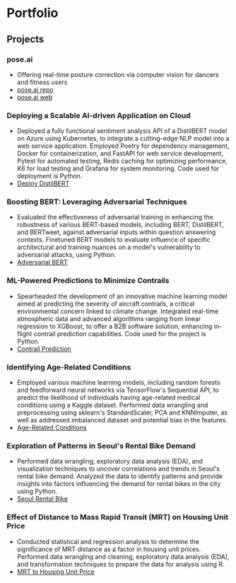 # Portfolio

## Projects
### pose.ai
- Offering real-time posture correction via computer vision for dancers and fitness users
- [pose.ai repo](https://github.com/leslielleslles/PoseAI.git)
- [pose.ai web](https://www.poseai.io/)

### Deploying a Scalable AI-driven Application on Cloud
- Deployed a fully functional sentiment analysis API of a DistilBERT model on Azure using Kubernetes, to integrate a cutting-edge NLP model into a web service application. Employed Poetry for dependency management, Docker for containerization, and FastAPI for web service development, Pytest for automated testing, Redis caching for optimizing performance, K6 for load testing and Grafana for system monitoring. Code used for deployment is Python. 
- [Deploy DistilBERT](https://github.com/UCB-W255/fall23-leslielleslles.git)

### Boosting BERT: Leveraging Adversarial Techniques
- Evaluated the effectiveness of adversarial training in enhancing the robustness of various BERT-based models, including BERT, DistilBERT, and BERTweet, against adversarial inputs within question answering contexts. Finetuned BERT models to evaluate influence of specific architectural and training nuances on a model's vulnerability to adversarial attacks, using Python.
- [Adversarial BERT](https://github.com/leslielleslles/266-project-2023fall-Tung-Nie.git)

### ML-Powered Predictions to Minimize Contrails
- Spearheaded the development of an innovative machine learning model aimed at predicting the severity of aircraft contrails, a critical environmental concern linked to climate change. Integrated real-time atmospheric data and advanced algorithms ranging from linear regression to XGBoost, to offer a B2B software solution, enhancing in-flight contrail prediction capabilities. Code used for the project is Python. 
- [Contrail Prediction](https://github.com/SeanSenev/Capstone.git)

### Identifying Age-Related Conditions
- Employed various machine learning models, including random forests and feedforward neural networks via TensorFlow's Sequential API, to predict the likelihood of individuals having age-related medical conditions using a Kaggle dataset. Performed data wrangling and preprocessing using sklearn's StandardScaler, PCA and KNNImputer, as well as addressed imbalanced dataset and potential bias in the features.
- [Age-Related Conditions](https://github.com/UC-Berkeley-I-School/mids-207-final-project-summer23-Tung-Ganti-Nie-Nguyen-Stallone.git)

### Exploration of Patterns in Seoul's Rental Bike Demand
- Performed data wrangling, exploratory data analysis (EDA), and visualization techniques to uncover correlations and trends in Seoul's rental bike demand. Analyzed the data to identify patterns and provide insights into factors influencing the demand for rental bikes in the city using Python. 
- [Seoul Rental Bike](https://github.com/UC-Berkeley-I-School/Project2_Abdi_Nie_Kobuke.git)

### Effect of Distance to Mass Rapid Transit (MRT) on Housing Unit Price
- Conducted statistical and regression analysis to determine the significance of MRT distance as a factor in housing unit prices. Performed data wrangling and cleaning, exploratory data analysis (EDA), and transformation techniques to prepare the data for analysis using R.
- [MRT to Housing Unit Price](https://github.com/mids-w203/lab-2-cotter_komorowski_pak_nie.git)





